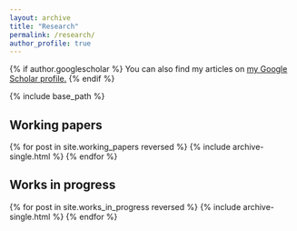 ```yaml
---
layout: archive
title: "Research"
permalink: /research/
author_profile: true
---
```


{% if author.googlescholar %}
  You can also find my articles on <u><a href="{{author.googlescholar}}">my Google Scholar profile</a>.</u>
{% endif %}

{% include base_path %}

## Working papers

{% for post in site.working_papers reversed %}
  {% include archive-single.html %}
{% endfor %}


## Works in progress
{% for post in site.works_in_progress reversed %}
  {% include archive-single.html %}
{% endfor %}
